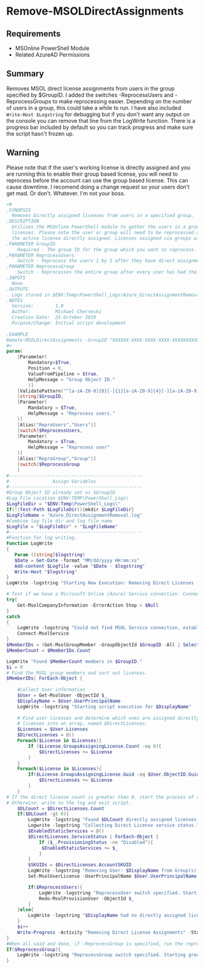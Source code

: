 # Remove-MSOLDirectAssignments
## Requirements
- MSOnline PowerShell Module
- Related AzureAD Permissions

## Summary
Removes MSOL direct license assignments from users in the group specified by $GroupID. I added the switches -ReprocessUsers and -ReprocessGroups to make reprocessing easier. Depending on the number of users in a group, this could take a while to run. I have also included ```Write-Host $Logstring``` for debugging but if you don't want any output on the console you can remove that line from the LogWrite function. There is a progress bar included by default so you can track progress and make sure the script hasn't frozen up.

## Warning
Please note that if the user's working license is directly assigned and you are running this to enable their group based license, you will need to reprocess before the account can use the group based license. This can cause downtime. I recomend doing a change request so your users don't get mad. Or don't. Whatever. I'm not your boss.

```PowerShell
<#
.SYNOPSIS
  Removes Directly assigned licenses from users in a specified group.
.DESCRIPTION
  Utilizes the MSOnline PowerShell module to gather the users in a group and remove their directly assigned
  licenses. Please note the user or group will need to be reprocessed and license assignments will be lost if 
  the active license directly assigned. Licenses assigned via groups will not apply until reprocessing is complete.
.PARAMETER GroupID
    Required - The group ID for the group which you want to reprocess. 
.PARAMETER ReprocessUsers
    Switch - Reprocess the users 1 by 1 after they have direct assignments removed. Recomended for larger groups. 
.PARAMETER ReprocessGroup
    Switch - Reprocesses the entire group after every user has had their direct assignments removed. 
.INPUTS
  None
.OUTPUTS
  Logs stored in $ENV:Temp\PowerShell_Logs\Azure_DirectAssignmentRemoval.log
.NOTES
  Version:        1.0
  Author:         Michael Cherneski
  Creation Date:  25 October 2019
  Purpose/Change: Initial script development
  
.EXAMPLE
Remote-MSOLDirectAssignments -GroupID "XXXXXX-XXXX-XXXX-XXXX-XXXXXXXXXXXX" -ReprocessUsers
#>
param(
    [Parameter(
        Mandatory=$True,
        Position = 0,
        ValueFromPipeline = $true,
        HelpMessage = "Group Object ID."
        )]
    [ValidatePattern("^[a-zA-Z0-9]{8}[-]{1}[a-zA-Z0-9]{4}[-][a-zA-Z0-9]{4}[-][a-zA-Z0-9]{4}[-][a-zA-Z0-9]{12}$")]
    [string]$GroupID,
    [Parameter(
        Mandatory = $True,
        HelpMessage = "Reprocess users."
    )]
    [Alias("ReproUsers","Users")]
    [switch]$ReprocessUsers,
    [Parameter(
        Mandatory = $True,
        HelpMessage = "Reprocess user"
    )]
    [Alias("ReproGroup","Group")]
    [switch]$ReprocessGroup
    )
#-------------------------------------------------
#                Assign Variables
#-------------------------------------------------
#Group Object ID already set as $GroupID
#Log File Location $ENV:TEMP\PowerShell_Logs\
$LogFileDir = "$ENV:Temp\PowerShell_Logs\"
If(!(Test-Path $LogFileDir)){mkdir $LogFileDir}
$LogFileName = "Azure_DirectAssignmentRemoval.log"
#Combine log file dir and log file name
$LogFile = "$LogFileDir" + "$LogFileName"
#-------------------------------------------------
#Function for log writing.
Function LogWrite
{
   Param ([string]$logstring)
   $Date = Get-Date -format "MM/dd/yyyy HH:mm:ss"
   Add-content $Logfile -value "$Date - $logstring"
   Write-Host "$logstring"
}
LogWrite -logstring "Starting New Execution: Removing Direct Licenses from $GroupID."

# Test if we have a Microsoft Online (Azure) Service connection. Connect if not.
try{
    Get-MsolCompanyInformation -ErrorAction Stop > $Null
}
catch
{
    LogWrite -logstring "Could not find MSOL Service connection, establishing new connection."
    Connect-MsolService
}
$MemberIDs = (Get-MsolGroupMember -GroupObjectId $GroupID -All | Select-Object ObjectID).ObjectID
$MemberCount = $MemberIDs.Count

LogWrite "Found $MemberCount members in $GroupID."
$i = 0
# Find the MSOL group members and sort out licenses. 
$MemberIDs| ForEach-Object {
    
    #Collect User information
    $User = Get-MsolUser -ObjectId $_
    $DisplayName = $User.UserPrincipalName
    LogWrite -logstring "Starting script execution for $DisplayName"
    
    # Find user licenses and determine which ones are assigned directly. We then put the direct
    # licenses into an array, named $DirectLicenses. 
    $Licenses = $User.Licenses
    $DirectLicenses = @()
    Foreach($License in $Licenses){
        If ($License.GroupsAssigningLicense.Count -eq 0){
            $DirectLicenses += $License
        }
    }
    Foreach($License in $Licenses){
        If($License.GroupsAssigningLicense.Guid -eq $User.ObjectID.Guid){
            $DirectLicenses += $License
        }
    }
# If the direct license count is greater than 0, start the process of removing the direct licenses.
# Otherwise, write to the log and exit script.
    $DLCount = $DirectLicenses.Count
    If($DLCount -gt 0){
        LogWrite -logstring "Found $DLCount directly assigned licenses for $DisplayName"
        Logwrite -logstring "Collecting Direct License service status."
        $EnabledStaticServices = @()
        $DirectLicenses.ServiceStatus | ForEach-Object {
            If ($_.ProvisioningStatus -ne "Disabled"){         
             $EnabledStaticServices += $_
            }
        }
        $SKUIDs = $DirectLicenses.AccountSKUID
        LogWrite -logstring "Removing User: $DisplayName from Group(s): $SKUIDs"
        Set-MsolUserLicense -UserPrincipalName $User.UserPrincipalName -RemoveLicenses $SKUIDs

        If($ReprocessUsers){
            LogWrite -logstring "ReprocessUser switch specified. Starting user reprocessing."
            Redo-MsolProvisionUser -ObjectId $_
        }
    }else{
        LogWrite -logstring "$DisplayName had no directly assigned licenses."
    }
    $i++
    Write-Progress -Activity "Removing Direct License Assignments" -Status "User: $DisplayName | Progress: $i of $MemberCount" -PercentComplete (($i / $MemberCount) * 100)
}
#When all said and done, if -ReprocessGroup is specified, run the reprocess command.
If($ReprocessGroup){
    LogWrite -logstring "ReprocessGroup switch specified. Starting group reprocessing. (May take a while depending on # of users in group."
}
```
